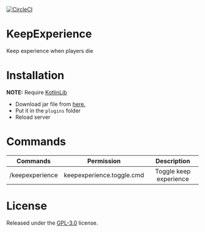 [![CircleCI](https://dl.circleci.com/status-badge/img/gh/mintodev/KeepExperience-Nukkit/tree/main.svg?style=svg)](https://dl.circleci.com/status-badge/redirect/gh/mintodev/KeepExperience-Nukkit/tree/main)

# KeepExperience

Keep experience when players die

# Installation
**NOTE:** Require [KotlinLib](https://cloudburstmc.org/resources/kotlinlib.48/)
- Download jar file from [here.](https://cloudburstmc.org/resources/keepexperience.757/)
- Put it in the `plugins` folder
- Reload server

# Commands

|     Commands    |         Permission        |       Description      |
|:---------------:|:-------------------------:|:----------------------:|
| /keepexperience | keepexperience.toggle.cmd | Toggle keep experience |

# License

Released under the [GPL-3.0](https://github.com/MintoD/KeepExperience/blob/main/LICENSE) license.

